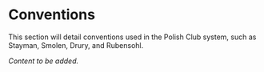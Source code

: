 # Conventions

This section will detail conventions used in the Polish Club system, such as Stayman, Smolen, Drury, and Rubensohl.

*Content to be added.*
